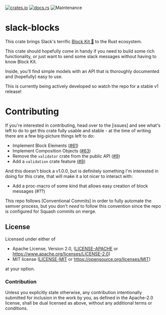 [![crates.io](https://img.shields.io/crates/v/slack-blocks.svg)](https://crates.io/crates/slack-blocks)
[![docs.rs](https://docs.rs/slack-blocks/badge.svg)](https://docs.rs/slack-blocks/latest)
![Maintenance](https://img.shields.io/badge/maintenance-activly--developed-brightgreen.svg)

# slack-blocks

This crate brings Slack's terrific [Block Kit 🔗] to
the Rust ecosystem.

This crate should hopefully come in handy if you need to
build some rich functionality, or just want to send some
slack messages without having to know Block Kit.

Inside, you'll find simple models with an API that is
thoroughly documented and (hopefully) easy to use.

This is currently being actively developed so watch the repo for a
stable v1 release!

[Block Kit 🔗]: https://api.slack.com/block-kit

# Contributing

If you're interested in contributing, head over to the [issues] and see what's left to
do to get this crate fully usable and stable - at the time of writing there are a few
big-picture things left to do:

- Implement Block Elements ([#61](https://github.com/cakekindel/slack-blocks-rs/issues/61))
- Implement Composition Objects ([#63](https://github.com/cakekindel/slack-blocks-rs/issues/63))
- Remove the `validator` crate from the public API ([#9](https://github.com/cakekindel/slack-blocks-rs/issues/9))
- Add a `validation` crate feature ([#8](https://github.com/cakekindel/slack-blocks-rs/issues/8))

And this doesn't block a v1.0.0, but is definitely something I'm interested in doing for this crate,
that will make it a lot nicer to interact with:
- Add a proc-macro of some kind that allows easy creation of block messages (#??)

This repo follows [Conventional Commits] in order to fully automate the semver process,
but you don't _need_ to follow this convention since the repo is configured for Squash
commits on merge.

## License

Licensed under either of

* Apache License, Version 2.0, ([LICENSE-APACHE](LICENSE-APACHE) or https://www.apache.org/licenses/LICENSE-2.0)
* MIT license ([LICENSE-MIT](LICENSE-MIT) or https://opensource.org/licenses/MIT)

at your option.

### Contribution

Unless you explicitly state otherwise, any contribution intentionally
submitted for inclusion in the work by you, as defined in the Apache-2.0
license, shall be dual licensed as above, without any additional terms or
conditions.
